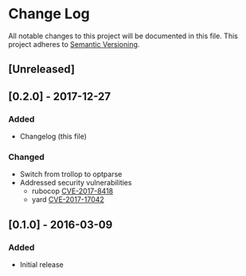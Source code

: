 # Change Log
All notable changes to this project will be documented in this file.
This project adheres to [Semantic Versioning](http://semver.org/).

## [Unreleased]

## [0.2.0] - 2017-12-27
### Added
- Changelog (this file)

### Changed
- Switch from trollop to optparse
- Addressed security vulnerabilities
  - rubocop [CVE-2017-8418](https://cve.mitre.org/cgi-bin/cvename.cgi?name=CVE-2017-8418)
  - yard [CVE-2017-17042](https://nvd.nist.gov/vuln/detail/CVE-2017-17042)

## [0.1.0] - 2016-03-09
### Added
- Initial release
